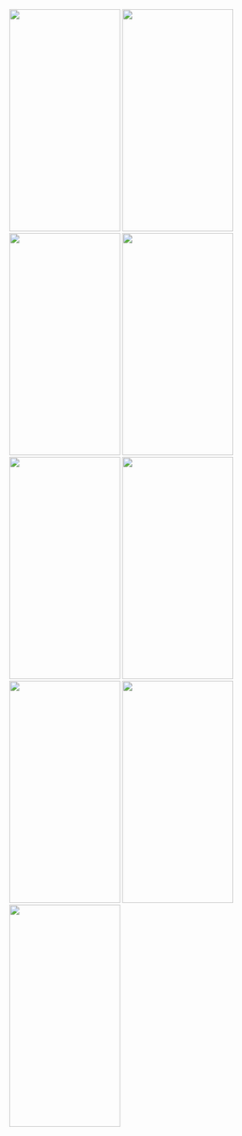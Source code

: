 <img src="https://github.com/devruhulamin/flutter-ecommerce-app/assets/142089324/87b58743-aa61-43e8-9596-8165e1f013c1" width="200" height="400">
<img src="https://github.com/devruhulamin/flutter-ecommerce-app/assets/142089324/9ce93edb-e832-43a1-9265-3ed86b89ca30" width="200" height="400">
<img src="https://github.com/devruhulamin/flutter-ecommerce-app/assets/142089324/d67b026a-f3b2-4759-950d-ebd27442f667" width="200" height="400">
<img src="https://github.com/devruhulamin/flutter-ecommerce-app/assets/142089324/0669879e-b1b2-469d-b710-ae16b77ee6d7" width="200" height="400">
<img src="https://github.com/devruhulamin/flutter-ecommerce-app/assets/142089324/99607955-dc84-4a0a-ac18-eba622deaafb" width="200" height="400">
<img src="https://github.com/devruhulamin/flutter-ecommerce-app/assets/142089324/c3f9fd40-c6df-4ec5-a24f-81f5056792a8" width="200" height="400">
<img src="https://github.com/devruhulamin/flutter-ecommerce-app/assets/142089324/4206a284-722f-42bf-86b7-41768a40320b" width="200" height="400">
<img src="https://github.com/devruhulamin/flutter-ecommerce-app/assets/142089324/65a171e7-a80b-4ceb-83f8-d26c39d929ca" width="200" height="400">
<img src="https://github.com/devruhulamin/flutter-ecommerce-app/assets/142089324/bfb2cfbe-3a42-44dc-9a2d-1d4a198eb635" width="200" height="400">


